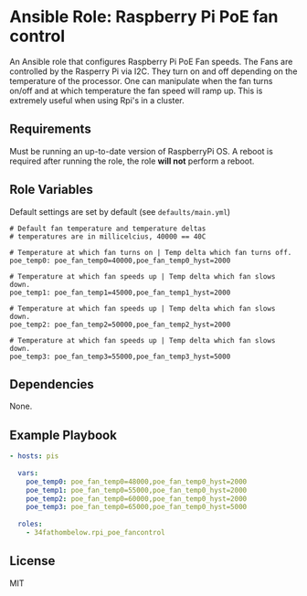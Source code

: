 # Ansible Role: Raspberry Pi PoE fan control 

An Ansible role that configures Raspberry Pi PoE Fan speeds.  The Fans are controlled by the 
Rasperry Pi via I2C.  They turn on and off depending on the temperature of the processor. One 
can manipulate when the fan turns on/off and at which temperature the fan speed will ramp up.
This is extremely useful when using Rpi's in a cluster.

## Requirements
Must be running an up-to-date version of RaspberryPi OS. A reboot is required after running 
the role, the role **will not** perform a reboot.

## Role Variables
Default settings are set by default (see `defaults/main.yml`)

```
# Default fan temperature and temperature deltas
# temperatures are in millicelcius, 40000 == 40C

# Temperature at which fan turns on | Temp delta which fan turns off.
poe_temp0: poe_fan_temp0=40000,poe_fan_temp0_hyst=2000

# Temperature at which fan speeds up | Temp delta which fan slows down.
poe_temp1: poe_fan_temp1=45000,poe_fan_temp1_hyst=2000

# Temperature at which fan speeds up | Temp delta which fan slows down.
poe_temp2: poe_fan_temp2=50000,poe_fan_temp2_hyst=2000

# Temperature at which fan speeds up | Temp delta which fan slows down.
poe_temp3: poe_fan_temp3=55000,poe_fan_temp3_hyst=5000
```


## Dependencies

None.

## Example Playbook

```yaml
- hosts: pis
   
  vars:
    poe_temp0: poe_fan_temp0=48000,poe_fan_temp0_hyst=2000
    poe_temp1: poe_fan_temp0=55000,poe_fan_temp0_hyst=2000
    poe_temp2: poe_fan_temp0=60000,poe_fan_temp0_hyst=2000
    poe_temp3: poe_fan_temp0=65000,poe_fan_temp0_hyst=5000
      
  roles:
    - 34fathombelow.rpi_poe_fancontrol 
```

## License

MIT

                                                                                     
